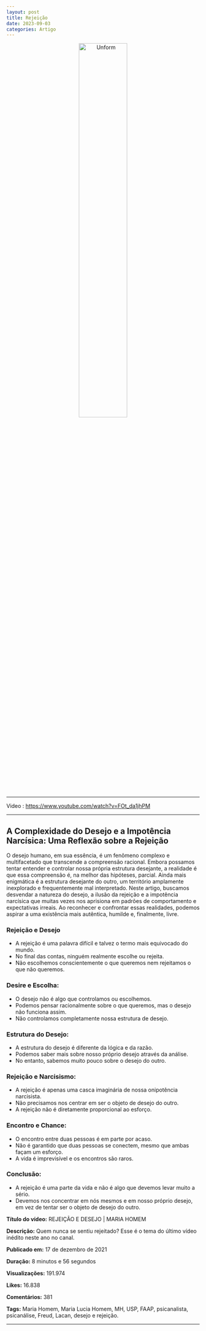 ```yaml
---
layout: post
title: Rejeição
date: 2023-09-03
categories: Artigo
---
```


<p align="center">
<img src="{{ site.baseurl }}/images/2023-09-03-Rejeicao.png" height="50%" width="50%" alt="Unform" />
</p>

---

Video : https://www.youtube.com/watch?v=FOt_da1jhPM 

---

## A Complexidade do Desejo e a Impotência Narcísica: Uma Reflexão sobre a Rejeição

O desejo humano, em sua essência, é um fenômeno complexo e multifacetado que transcende a compreensão racional. Embora possamos tentar entender e controlar nossa própria estrutura desejante, a realidade é que essa compreensão é, na melhor das hipóteses, parcial. Ainda mais enigmática é a estrutura desejante do outro, um território amplamente inexplorado e frequentemente mal interpretado. Neste artigo, buscamos desvendar a natureza do desejo, a ilusão da rejeição e a impotência narcísica que muitas vezes nos aprisiona em padrões de comportamento e expectativas irreais. Ao reconhecer e confrontar essas realidades, podemos aspirar a uma existência mais autêntica, humilde e, finalmente, livre.

### **Rejeição e Desejo**
- A rejeição é uma palavra difícil e talvez o termo mais equivocado do mundo.
- No final das contas, ninguém realmente escolhe ou rejeita.
- Não escolhemos conscientemente o que queremos nem rejeitamos o que não queremos.

### **Desire e Escolha:**
- O desejo não é algo que controlamos ou escolhemos.
- Podemos pensar racionalmente sobre o que queremos, mas o desejo não funciona assim.
- Não controlamos completamente nossa estrutura de desejo.

### **Estrutura do Desejo:**
- A estrutura do desejo é diferente da lógica e da razão.
- Podemos saber mais sobre nosso próprio desejo através da análise.
- No entanto, sabemos muito pouco sobre o desejo do outro.

### **Rejeição e Narcisismo:**
- A rejeição é apenas uma casca imaginária de nossa onipotência narcisista.
- Não precisamos nos centrar em ser o objeto de desejo do outro.
- A rejeição não é diretamente proporcional ao esforço.

### **Encontro e Chance:**
- O encontro entre duas pessoas é em parte por acaso.
- Não é garantido que duas pessoas se conectem, mesmo que ambas façam um esforço.
- A vida é imprevisível e os encontros são raros.

### **Conclusão:**
- A rejeição é uma parte da vida e não é algo que devemos levar muito a sério.
- Devemos nos concentrar em nós mesmos e em nosso próprio desejo, em vez de tentar ser o objeto de desejo do outro.

**Título do vídeo:** REJEIÇÃO E DESEJO | MARIA HOMEM

**Descrição:** Quem nunca se sentiu rejeitado? Esse é o tema do último vídeo inédito neste ano no canal.

**Publicado em:** 17 de dezembro de 2021

**Duração:** 8 minutos e 56 segundos

**Visualizações:** 191.974

**Likes:** 16.838

**Comentários:** 381

**Tags:** Maria Homem, Maria Lucia Homem, MH, USP, FAAP, psicanalista, psicanálise, Freud, Lacan, desejo e rejeição.

---




